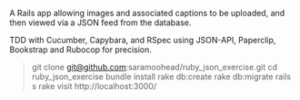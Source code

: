 A Rails app allowing images and associated captions to be uploaded, and then viewed via a JSON feed from the database.

TDD with Cucumber, Capybara, and RSpec using JSON-API, Paperclip, Bookstrap and Rubocop for precision.

> git clone git@github.com:saramoohead/ruby_json_exercise.git
> cd ruby_json_exercise
> bundle install
> rake db:create
> rake db:migrate
> rails s
> rake
> visit http://localhost:3000/
